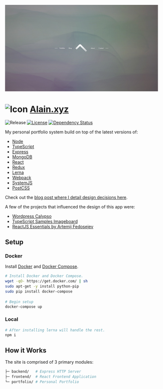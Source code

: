 [![Website Screenshot][website-img]][website-url]

# ![Icon](frontend/assets/brand/icon.ico) [Alain.xyz](https://alain.xyz)

![Release][release-img] [![License][license-img]][license-url] [![Dependency Status][david-img]][david-url]

My personal portfolio system build on top of the latest versions of:

- [Node](https://nodejs.org/en/)
- [TypeScript](http://www.typescriptlang.org/)
- [Express](https://expressjs.com/)
- [MongoDB](http://mongodb.org/)
- [React](https://facebook.github.io/react/)
- [Redux](http://http://redux.js.org)
- [Lerna](https://lernajs.io/)
- [Webpack](https://webpack.js.org)
- [SystemJS](https://github.com/systemjs/systemjs)
- [PostCSS](https://github.com/postcss/postcss)

Check out the [blog post where I detail design decisions here](https://alain.xyz/blog/the-making-of-alain-xyz).

A few of the projects that influenced the design of this app were:

- [Wordpress Calypso](https://github.com/Automattic/wp-calypso)
- [TypeScript Samples Imageboard](https://github.com/Microsoft/TypeScriptSamples/tree/master/imageboard)
- [ReactJS Essentials by Artemij Fedosejev](https://github.com/fedosejev/react-essentials)

## Setup

### Docker

Install [Docker](https://www.docker.com/) and [Docker Compose](https://docs.docker.com/compose/install/).

```bash
# Install Docker and Docker Compose.
wget -qO- https://get.docker.com/ | sh
sudo apt-get -y install python-pip
sudo pip install docker-compose

# Begin setup
docker-compose up
```

### Local

```bash
# After installing lerna will handle the rest.
npm i
```

## How it Works

The site is comprised of 3 primary modules:

```bash
├─ backend/   # Express HTTP Server
├─ frontend/  # React Frontend Application
└─ portfolio/ # Personal Portfolio 
```

[website-img]: brand/website-screenshot.jpg
[website-url]: https://alain.xyz
[release-img]: https://img.shields.io/badge/release-0.5.0-4dbfcc.svg?style=flat-square
[license-img]: http://img.shields.io/:license-mit-blue.svg?style=flat-square
[license-url]: https://opensource.org/licenses/MIT
[david-url]: https://david-dm.org/alaingalvan/alain.xyz
[david-img]: https://david-dm.org/alaingalvan/alain.xyz.svg?style=flat-square
[david-dev-url]: https://david-dm.org/alaingalvan/alain.xyz#info=devDependencies
[david-dev-img]: https://david-dm.org/alaingalvan/alain.xyz/dev-status.svg?style=flat-square
